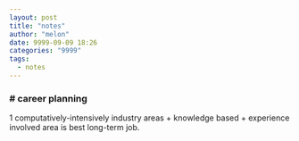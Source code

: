 ```yaml
---
layout: post
title: "notes"
author: "melon"
date: 9999-09-09 18:26
categories: "9999"
tags:
  - notes
---
```


### # career planning
1 computatively-intensively industry areas + knowledge based + experience involved area is best long-term job.

